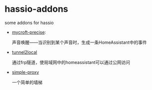 # hassio-addons

some addons for hassio

- [mycroft-precise](https://github.com/zhujisheng/hassio-addons/tree/master/mycroft-precise):

  声音唤醒——当识别到某个声音时，生成一条HomeAssistant中的事件

- [tunnel2local](https://github.com/zhujisheng/hassio-addons/tree/master/tunnel2local)

  通过frp隧道，使局域网中的homeassistant可以通过公网访问

- [simple-proxy](https://github.com/zhujisheng/hassio-addons/tree/master/simple-proxy)

  一个简单的墙梯
